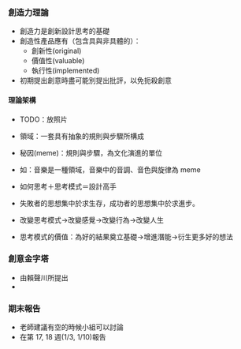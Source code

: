 ### 創造力理論
* 創造力是創新設計思考的基礎
* 創造性產品應有（包含具與非具體的）：
    * 創新性(original)
    * 價值性(valuable)
    * 執行性(implemented)
* 初期提出創意時盡可能別提出批評，以免扼殺創意

#### 理論架構
* TODO：放照片
* 領域：一套具有抽象的規則與步驟所構成
* 秘因(meme)：規則與步驟，為文化演進的單位
* 如：音樂是一種領域，音樂中的音調、音色與旋律為 meme

* 如何思考＋思考模式＝設計高手
* 失敗者的思想集中於求生存，成功者的思想集中於求進步。
* 改變思考模式→改變感覺→改變行為→改變人生
* 思考模式的價值：為好的結果奠立基礎→增進潛能→衍生更多好的想法

### 創意金字塔
* 由賴聲川所提出
* 

### 期末報告
* 老師建議有空的時候小組可以討論
* 在第 17, 18 週(1/3, 1/10)報告